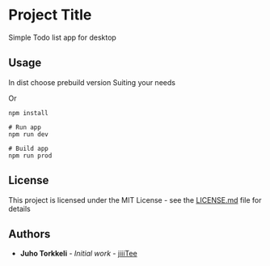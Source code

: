 # Project Title

Simple Todo list app for desktop

## Usage

In dist choose prebuild version Suiting your needs 

Or

```
npm install

# Run app
npm run dev

# Build app
npm run prod
```



## License

This project is licensed under the MIT License - see the [LICENSE.md](https://github.com/jiiiTee/Simple-Todo-App/blob/master/LICENSE) file for details

## Authors

* **Juho Torkkeli** - *Initial work* - [jiiiTee](https://github.com/jiiiTee)


